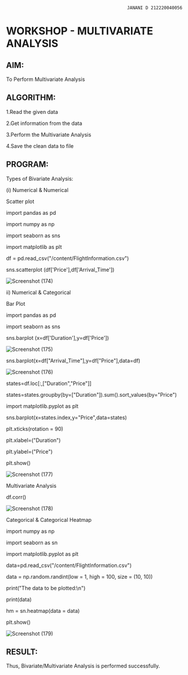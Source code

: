                                                   JANANI D 212220040056

# WORKSHOP - MULTIVARIATE ANALYSIS

## AIM:

   To Perform Multivariate Analysis
## ALGORITHM:

1.Read the given data

2.Get information from the data

3.Perform the Multivariate Analysis

4.Save the clean data to file

## PROGRAM:

Types of Bivariate Analysis:

(i) Numerical & Numerical

Scatter plot

import pandas as pd

import numpy as np

import seaborn as sns

import matplotlib as plt

df = pd.read_csv("/content/FlightInformation.csv")

sns.scatterplot (df['Price'],df['Arrival_Time'])

![Screenshot (174)](https://user-images.githubusercontent.com/86832944/194212468-20074106-79e1-499e-bbad-e3a742c75f4d.png)

ii) Numerical & Categorical

Bar Plot

import pandas as pd

import seaborn as sns

sns.barplot (x=df['Duration'],y=df['Price'])

![Screenshot (175)](https://user-images.githubusercontent.com/86832944/194212626-380f5284-6225-4cf2-b44d-2c006bc12672.png)

sns.barplot(x=df["Arrival_Time"],y=df["Price"],data=df)

![Screenshot (176)](https://user-images.githubusercontent.com/86832944/194212682-8ae8c7ae-e3bc-4721-98c7-4f661c8f7e0d.png)

states=df.loc[:,["Duration","Price"]]

states=states.groupby(by=["Duration"]).sum().sort_values(by="Price")

import matplotlib.pyplot as plt

sns.barplot(x=states.index,y="Price",data=states)

plt.xticks(rotation = 90)

plt.xlabel=("Duration")

plt.ylabel=("Price")

plt.show()

![Screenshot (177)](https://user-images.githubusercontent.com/86832944/194212789-8c453aab-572d-4569-97f5-b04aa6812cf8.png)

Multivariate Analysis

df.corr()

![Screenshot (178)](https://user-images.githubusercontent.com/86832944/194212899-f3114575-857a-42b0-a471-82e9d2a7b6c4.png)

Categorical & Categorical Heatmap

import numpy as np

import seaborn as sn

import matplotlib.pyplot as plt

data=pd.read_csv("/content/FlightInformation.csv")

data = np.random.randint(low = 1, high = 100, size = (10, 10))

print("The data to be plotted:\n")

print(data)

hm = sn.heatmap(data = data)

plt.show()

![Screenshot (179)](https://user-images.githubusercontent.com/86832944/194213017-2139a100-5954-4f14-9d20-6285a5c2619d.png)

## RESULT:
Thus, Bivariate/Multivariate Analysis is performed  successfully.








